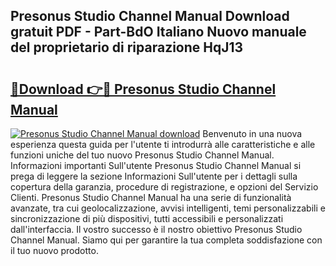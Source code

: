 ## Presonus Studio Channel Manual Download gratuit PDF - Part-BdO Italiano Nuovo manuale del proprietario di riparazione HqJ13

# <h2><a href="http://dfbx06h.blite.top/?on=Presonus+Studio+Channel+Manual">🔗Download 👉🔴 Presonus Studio Channel Manual</a></h2>

[![Presonus Studio Channel Manual download](https://i.imgur.com/lujVjoI.png)](http://dfbx06h.blite.top/?on=Presonus+Studio+Channel+Manual)
Benvenuto in una nuova esperienza questa guida per l'utente ti introdurrà alle caratteristiche e alle funzioni uniche del tuo nuovo Presonus Studio Channel Manual. Informazioni importanti Sull'utente Presonus Studio Channel Manual si prega di leggere la sezione Informazioni Sull'utente per i dettagli sulla copertura della garanzia, procedure di registrazione, e opzioni del Servizio Clienti. Presonus Studio Channel Manual ha una serie di funzionalità avanzate, tra cui geolocalizzazione, avvisi intelligenti, temi personalizzabili e sincronizzazione di più dispositivi, tutti accessibili e personalizzati dall'interfaccia. Il vostro successo è il nostro obiettivo Presonus Studio Channel Manual. Siamo qui per garantire la tua completa soddisfazione con il tuo nuovo prodotto.

